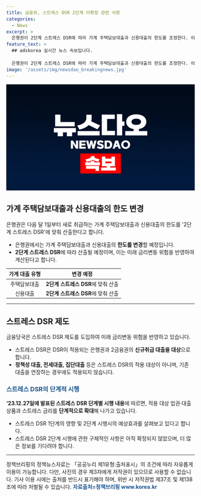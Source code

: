 ```yaml
---
title: 금융위, 스트레스 DSR 2단계 미확정 관련 사항
categories:
  - News
excerpt: >
  은행권이 2단계 스트레스 DSR에 따라 가계 주택담보대출과 신용대출의 한도를 조정한다. 이는 금융당국이 미래 금리변동 위험을 고려하여 도입한 스트레스 DSR 제도의 일환으로, 대출 상품과 스트레스 금리를 확대해 나가고 있다. 현재는 1단계가 시행 중이며, 2단계 시행에 관한 구체적인 사항은 미정이나, 서민과 실수요자에 미치는 영향을 최소화하기 위해 논의 중이다. (자료출처=정책브리핑 www.korea.kr)
feature_text: >
  ## adskorea 실시간 뉴스 속보입니다.

  은행권이 2단계 스트레스 DSR에 따라 가계 주택담보대출과 신용대출의 한도를 조정한다. 이는 금융당국이 미래 금리변동 위험을 고려하여 도입한 스트레스 DSR 제도의 일환으로, 대출 상품과 스트레스 금리를 확대해 나가고 있다. 현재는 1단계가 시행 중이며, 2단계 시행에 관한 구체적인 사항은 미정이나, 서민과 실수요자에 미치는 영향을 최소화하기 위해 논의 중이다. (자료출처=정책브리핑 www.korea.kr)
image: '/assets/img/newsdao_breakingnews.jpg'
---
```


<p><img src="/assets/img/newsdao_breakingnews.jpg" alt="adskorea 속보" /></p>

<h2 data-ke-size="size26">가계 주택담보대출과 신용대출의 한도 변경</h2>

<p data-ke-size="size16">은행권은 다음 달 1일부터 새로 취급하는 가계 주택담보대출과 신용대출의 한도를 '2단계 스트레스 DSR'에 맞춰 산출한다고 합니다.</p>

<ul>
<li>은행권에서는 가계 주택담보대출과 신용대출의 <b>한도를 변경</b>할 예정입니다.</li>
<li><b>2단계 스트레스 DSR</b>에 따라 산출될 예정이며, 이는 미래 금리변동 위험을 반영하여 계산된다고 합니다.</li>
</ul>

<table>
<thead>
<tr>
<th style="text-align: center;">가계 대출 유형</th>
<th style="text-align: center;">변경 예정</th>
</tr>
</thead>
<tbody>
<tr>
<td style="text-align: center;">주택담보대출</td>
<td style="text-align: center;"><b>2단계 스트레스 DSR</b>에 맞춰 산출</td>
</tr>
<tr>
<td style="text-align: center;">신용대출</td>
<td style="text-align: center;"><b>2단계 스트레스 DSR</b>에 맞춰 산출</td>
</tr>
</tbody>
</table>

<hr>

<h2 data-ke-size="size26">스트레스 DSR 제도</h2>

<p data-ke-size="size16">금융당국은 스트레스 DSR 제도를 도입하여 미래 금리변동 위험을 반영하고 있습니다.</p>

<ul>
<li>스트레스 DSR은 DSR이 적용되는 은행권과 2금융권의 <b>신규취급 대출을 대상</b>으로 합니다.</li>
<li><b>정책성 대출, 전세대출, 집단대출</b> 등은 스트레스 DSR의 적용 대상이 아니며, 기존 대출을 연장하는 경우에도 적용되지 않습니다.</li>
</ul>

<h3 data-ke-size="size24"><span style="color: #1a5490;">스트레스 DSR의 단계적 시행</span></h3>

<p data-ke-size="size16"><b>‘23.12.27일에 발표된 스트레스 DSR 단계별 시행 내용</b>에 따르면, 적용 대상 업권·대출상품과 스트레스 금리를 <b>단계적으로 확대</b>해 나가고 있습니다.</p>

<ul>
<li>스트레스 DSR 1단계의 영향 및 2단계 시행시의 예상효과를 살펴보고 있다고 합니다.</li>
<li>스트레스 DSR 2단계 시행에 관한 구체적인 사항은 아직 확정되지 않았으며, 더 많은 정보를 기다려야 합니다.</li>
</ul>

<hr>

<p data-ke-size="size16">정책브리핑의 정책뉴스자료는 「공공누리 제1유형:출처표시」의 조건에 따라 자유롭게 이용이 가능합니다. 다만, 사진의 경우 제3자에게 저작권이 있으므로 사용할 수 없습니다. 기사 이용 시에는 출처를 반드시 표기해야 하며, 위반 시 저작권법 제37조 및 제138조에 따라 처벌될 수 있습니다. <span style="color: #1a5490;"><b>자료출처=정책브리핑 www.korea.kr</b></span></p>

<p data-ke-size="size16">&nbsp;</p>

